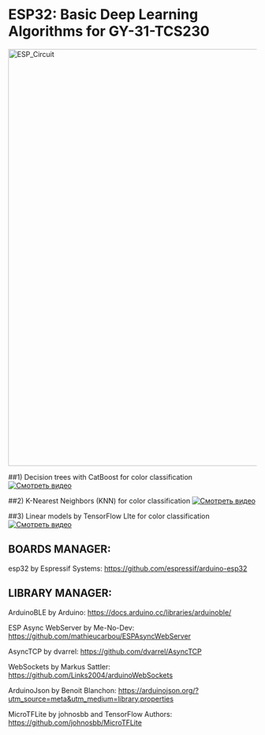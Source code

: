 # ESP32: Basic Deep Learning Algorithms for GY-31-TCS230
<img width="1506" height="844" alt="ESP_Circuit" src="https://github.com/user-attachments/assets/40f37914-c70f-4203-ae6d-516abdfe9a19" />

##1) Decision trees with CatBoost for color classification
[![Смотреть видео](https://img.youtube.com/vi/3p5KLZzda98/0.jpg)](https://youtu.be/3p5KLZzda98?si=v0AItjmNtehJ7k4g)

##2) K-Nearest Neighbors (KNN)  for color classification
[![Смотреть видео](https://img.youtube.com/vi/CmU3OemU6gk/0.jpg)](https://youtu.be/CmU3OemU6gk?si=ZWlYDhaKyWMMC_Ti)

##3) Linear models by TensorFlow LIte   for color classification
[![Смотреть видео](https://img.youtube.com/vi/0kSWgAhEtCI/0.jpg)](https://youtu.be/0kSWgAhEtCI?si=xwyCRyjDWSX-Ap_7)



## BOARDS MANAGER:

esp32 by Espressif Systems: https://github.com/espressif/arduino-esp32


## LIBRARY MANAGER:

ArduinoBLE by Arduino: https://docs.arduino.cc/libraries/arduinoble/

ESP Async WebServer by Me-No-Dev: https://github.com/mathieucarbou/ESPAsyncWebServer

AsyncTCP by dvarrel: https://github.com/dvarrel/AsyncTCP

WebSockets by Markus Sattler: https://github.com/Links2004/arduinoWebSockets

ArduinoJson by Benoit Blanchon: https://arduinojson.org/?utm_source=meta&utm_medium=library.properties

MicroTFLite by johnosbb and TensorFlow Authors: https://github.com/johnosbb/MicroTFLite

